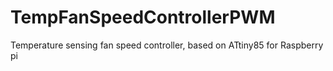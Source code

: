 # TempFanSpeedControllerPWM
Temperature sensing fan speed controller, based on ATtiny85 for Raspberry pi
